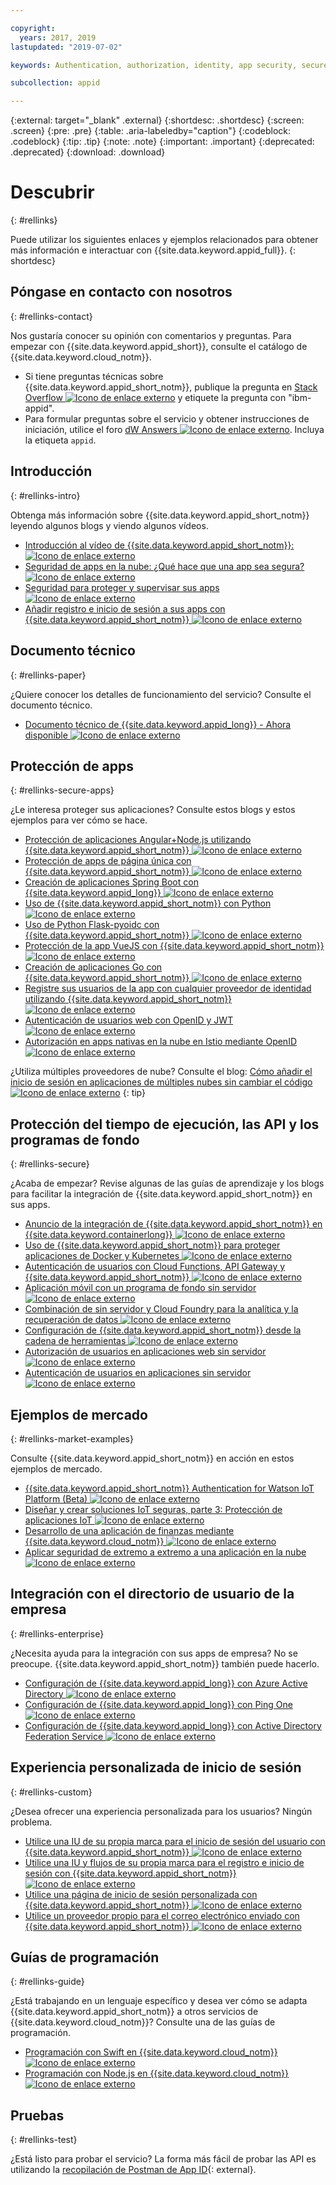 ```yaml
---

copyright:
  years: 2017, 2019
lastupdated: "2019-07-02"

keywords: Authentication, authorization, identity, app security, secure

subcollection: appid

---
```


{:external: target="_blank" .external}
{:shortdesc: .shortdesc}
{:screen: .screen}
{:pre: .pre}
{:table: .aria-labeledby="caption"}
{:codeblock: .codeblock}
{:tip: .tip}
{:note: .note}
{:important: .important}
{:deprecated: .deprecated}
{:download: .download}


# Descubrir
{: #rellinks}

Puede utilizar los siguientes enlaces y ejemplos relacionados para obtener más información e interactuar con {{site.data.keyword.appid_full}}.
{: shortdesc}

## Póngase en contacto con nosotros
{: #rellinks-contact}

Nos gustaría conocer su opinión con comentarios y preguntas. Para empezar con {{site.data.keyword.appid_short}}, consulte el catálogo de {{site.data.keyword.cloud_notm}}.
* Si tiene preguntas técnicas sobre {{site.data.keyword.appid_short_notm}}, publique la pregunta en <a href="https://stackoverflow.com" target="_blank">Stack Overflow <img src="../../icons/launch-glyph.svg" alt="Icono de enlace externo"></a> y etiquete la pregunta con "ibm-appid".
* Para formular preguntas sobre el servicio y obtener instrucciones de iniciación, utilice el foro <a href="https://developer.ibm.com" target="_blank">dW Answers <img src="../../icons/launch-glyph.svg" alt="Icono de enlace externo"></a>. Incluya la etiqueta `appid`.


## Introducción
{: #rellinks-intro}

Obtenga más información sobre {{site.data.keyword.appid_short_notm}} leyendo algunos blogs y viendo algunos vídeos.

* <a href="https://www.youtube.com/watch?v=XlrCjHdK43Q" target="_blank">Introducción al vídeo de {{site.data.keyword.appid_short_notm}}: <img src="../../icons/launch-glyph.svg" alt="Icono de enlace externo"></a>
* <a href="https://www.ibm.com/cloud/blog/cloud-app-security-makes-secure-app" target="_blank">Seguridad de apps en la nube: ¿Qué hace que una app sea segura?<img src="../../icons/launch-glyph.svg" alt="Icono de enlace externo"></a>
* <a href="https://www.ibm.com/cloud/garage/architectures/securityArchitecture/security-for-application" target="_blank">Seguridad para proteger y supervisar sus apps <img src="../../icons/launch-glyph.svg" alt="Icono de enlace externo"></a>
* <a href="https://www.youtube.com/watch?v=cDSYNFn4rX8" target="_blank">Añadir registro e inicio de sesión a sus apps con {{site.data.keyword.appid_short_notm}} <img src="../../icons/launch-glyph.svg" alt="Icono de enlace externo"></a>



## Documento técnico
{: #rellinks-paper}

¿Quiere conocer los detalles de funcionamiento del servicio? Consulte el documento técnico.

* <a href="https://www.ibm.com/cloud/blog/ibm-cloud-app-id-technical-white-paper-now-available" target="_blank">Documento técnico de {{site.data.keyword.appid_long}} - Ahora disponible <img src="../../icons/launch-glyph.svg" alt="Icono de enlace externo"></a>


## Protección de apps
{: #rellinks-secure-apps}

¿Le interesa proteger sus aplicaciones? Consulte estos blogs y estos ejemplos para ver cómo se hace.

* <a href="https://www.ibm.com/cloud/blog/securing-angularnode-js-applications-using-app-id" target="_blank">Protección de aplicaciones Angular+Node.js utilizando {{site.data.keyword.appid_short_notm}} <img src="../../icons/launch-glyph.svg" alt="Icono de enlace externo"></a>
* <a href="https://www.ibm.com/cloud/blog/securing-single-page-apps-app-id-service" target="_blank">Protección de apps de página única con {{site.data.keyword.appid_short_notm}} <img src="../../icons/launch-glyph.svg" alt="Icono de enlace externo"></a>
* <a href="https://www.ibm.com/cloud/blog/creating-spring-boot-applications-app-id" target="_blank">Creación de aplicaciones Spring Boot con {{site.data.keyword.appid_long}} <img src="../../icons/launch-glyph.svg" alt="Icono de enlace externo"></a>
* <a href="https://github.com/mnsn/appid-python-flask-example" target="_blank">Uso de {{site.data.keyword.appid_short_notm}} con Python <img src="../../icons/launch-glyph.svg" alt="Icono de enlace externo"></a>
* <a href="https://github.com/IBM-Cloud/github-traffic-stats" target="_blank">Uso de Python Flask-pyoidc con {{site.data.keyword.appid_short_notm}} <img src="../../icons/launch-glyph.svg" alt="Icono de enlace externo"></a>
* <a href="https://github.com/ibmets/appid-vue-client" target="_blank">Protección de la app VueJS con {{site.data.keyword.appid_short_notm}} <img src="../../icons/launch-glyph.svg" alt="Icono de enlace externo"></a>
* <a href="https://www.ibm.com/cloud/blog/creating-go-applications-with-app-id" target="_blank">Creación de aplicaciones Go con {{site.data.keyword.appid_short_notm}} <img src="../../icons/launch-glyph.svg" alt="Icono de enlace externo"></a>
* <a href="https://www.ibm.com/cloud/blog/app-id-integrate-custom-identity" target="_blank">Registre sus usuarios de la app con cualquier proveedor de identidad utilizando {{site.data.keyword.appid_short_notm}} <img src="../../icons/launch-glyph.svg" alt="Icono de enlace externo"></a>
* <a href="http://heidloff.net/article/authenticating-web-users-openid-connect-jwt/" target="_blank">Autenticación de usuarios web con OpenID y JWT <img src="../../icons/launch-glyph.svg" alt="Icono de enlace externo"></a>
* <a href="http://heidloff.net/article/authentication-authorization-openid-connect-istio" target="_blank">Autorización en apps nativas en la nube en Istio mediante OpenID <img src="../../icons/launch-glyph.svg" alt="Icono de enlace externo"></a>



¿Utiliza múltiples proveedores de nube? Consulte el blog: <a href="https://www.ibm.com/cloud/blog/adding-sign-in-to-multicloud-applications-without-code-changes" target="_blank">Cómo añadir el inicio de sesión en aplicaciones de múltiples nubes sin cambiar el código <img src="../../icons/launch-glyph.svg" alt="Icono de enlace externo"></a>
{: tip}



## Protección del tiempo de ejecución, las API y los programas de fondo
{: #rellinks-secure}

¿Acaba de empezar? Revise algunas de las guías de aprendizaje y los blogs para facilitar la integración de {{site.data.keyword.appid_short_notm}} en sus apps.

* <a href="https://www.ibm.com/cloud/blog/announcing-app-id-integration-ibm-cloud-kubernetes-service" target="_blank">Anuncio de la integración de {{site.data.keyword.appid_short_notm}} en {{site.data.keyword.containerlong}} <img src="../../icons/launch-glyph.svg" alt="Icono de enlace externo"></a>
* <a href="https://www.ibm.com/cloud/blog/using-app-id-secure-docker-kubernetes-applications" target="_blank">Uso de {{site.data.keyword.appid_short_notm}} para proteger aplicaciones de Docker y Kubernetes <img src="../../icons/launch-glyph.svg" alt="Icono de enlace externo"></a>
* <a href="https://www.ibm.com/cloud/blog/authenticating-users-with-cloud-functions-api-gateway-and-app-id" target="_blank">Autenticación de usuarios con Cloud Functions, API Gateway y {{site.data.keyword.appid_short_notm}} <img src="../../icons/launch-glyph.svg" alt="Icono de enlace externo"></a>
* <a href="/docs/tutorials?topic=solution-tutorials-serverless-mobile-backend#serverless-mobile-backend" target="_blank">Aplicación móvil con un programa de fondo sin servidor <img src="../../icons/launch-glyph.svg" alt="Icono de enlace externo"></a>
* <a href="/docs/tutorials?topic=solution-tutorials-serverless-github-traffic-analytics#serverless-github-traffic-analytics" target="_blank">Combinación de sin servidor y Cloud Foundry para la analítica y la recuperación de datos <img src="../../icons/launch-glyph.svg" alt="Icono de enlace externo"></a>
* <a href="https://www.ibm.com/cloud/blog/how-to-configure-ibm-cloud-app-id-from-the-toolchain" target="_blank">Configuración de {{site.data.keyword.appid_short_notm}} desde la cadena de herramientas <img src="../../icons/launch-glyph.svg" alt="Icono de enlace externo"></a>
* <a href="http://heidloff.net/article/user-authorization-serverless-web-applications-openwhisk" target="_blank">Autorización de usuarios en aplicaciones web sin servidor <img src="../../icons/launch-glyph.svg" alt="Icono de enlace externo"></a>
* <a href="http://heidloff.net/article/user-authentication-serverless-openwhisk" target="_blank">Autenticación de usuarios en aplicaciones sin servidor <img src="../../icons/launch-glyph.svg" alt="Icono de enlace externo"></a>



## Ejemplos de mercado
{: #rellinks-market-examples}

Consulte {{site.data.keyword.appid_short_notm}} en acción en estos ejemplos de mercado.

* <a href="https://www.ibm.com/support/knowledgecenter/SSQP8H/iot/platform/reference/security/app_id.html" target="_blank">{{site.data.keyword.appid_short_notm}} Authentication for Watson IoT Platform (Beta) <img src="../../icons/launch-glyph.svg" alt="Icono de enlace externo"></a>
* <a href="https://developer.ibm.com/articles/iot-trs-secure-iot-solutions3/" target="_blank">Diseñar y crear soluciones IoT seguras, parte 3: Protección de aplicaciones IoT <img src="../../icons/launch-glyph.svg" alt="Icono de enlace externo"></a>
* <a href="https://www.ibm.com/cloud/blog/developing-finance-application-using-ibm-cloud" target="_blank">Desarrollo de una aplicación de finanzas mediante {{site.data.keyword.cloud_notm}} <img src="../../icons/launch-glyph.svg" alt="Icono de enlace externo"></a>
* <a href="/docs/tutorials?topic=solution-tutorials-cloud-e2e-security#cloud-e2e-security" target="_blank">Aplicar seguridad de extremo a extremo a una aplicación en la nube <img src="../../icons/launch-glyph.svg" alt="Icono de enlace externo"></a>


## Integración con el directorio de usuario de la empresa
{: #rellinks-enterprise}

¿Necesita ayuda para la integración con sus apps de empresa? No se preocupe. {{site.data.keyword.appid_short_notm}} también puede hacerlo.

* <a href="https://www.ibm.com/cloud/blog/setting-ibm-cloud-app-id-azure-active-directory" target="_blank">Configuración de {{site.data.keyword.appid_long}} con Azure Active Directory <img src="../../icons/launch-glyph.svg" alt="Icono de enlace externo"></a>
* <a href="https://www.ibm.com/cloud/blog/setting-ibm-cloud-app-id-ping-one" target="_blank">Configuración de {{site.data.keyword.appid_long}} con Ping One <img src="../../icons/launch-glyph.svg" alt="Icono de enlace externo"></a>
* <a href="https://www.ibm.com/cloud/blog/setting-ibm-cloud-app-id-active-directory-federation-service" target="_blank">Configuración de {{site.data.keyword.appid_long}} con Active Directory Federation Service <img src="../../icons/launch-glyph.svg" alt="Icono de enlace externo"></a>


## Experiencia personalizada de inicio de sesión
{: #rellinks-custom}

¿Desea ofrecer una experiencia personalizada para los usuarios? Ningún problema.

* <a href="https://www.ibm.com/cloud/blog/use-branded-ui-user-sign-app-id" target="_blank">Utilice una IU de su propia marca para el inicio de sesión del usuario con {{site.data.keyword.appid_short_notm}} <img src="../../icons/launch-glyph.svg" alt="Icono de enlace externo"></a>
* <a href="https://www.ibm.com/cloud/blog/use-ui-flows-user-sign-sign-app-id" target="_blank">Utilice una IU y flujos de su propia marca para el registro e inicio de sesión con {{site.data.keyword.appid_short_notm}} <img src="../../icons/launch-glyph.svg" alt="Icono de enlace externo"></a>
* <a href="https://www.ibm.com/cloud/blog/custom-login-page-app-id-integration" target="_blank">Utilice una página de inicio de sesión personalizada con {{site.data.keyword.appid_short_notm}} <img src="../../icons/launch-glyph.svg" alt="Icono de enlace externo"></a>
* <a href="https://www.ibm.com/cloud/blog/use-ibm-cloud-app-id-and-your-email-provider-to-brand-mails-sent-to-app-users" target="_blank">Utilice un proveedor propio para el correo electrónico enviado con {{site.data.keyword.appid_short_notm}} <img src="../../icons/launch-glyph.svg" alt="Icono de enlace externo"></a>

## Guías de programación
{: #rellinks-guide}

¿Está trabajando en un lenguaje específico y desea ver cómo se adapta {{site.data.keyword.appid_short_notm}} a otros servicios de {{site.data.keyword.cloud_notm}}? Consulte una de las guías de programación.

* <a href="/docs/swift?topic=swift-getting-started" target="_blank">Programación con Swift en {{site.data.keyword.cloud_notm}} <img src="../../icons/launch-glyph.svg" alt="Icono de enlace externo"></a>
* <a href="/docs/node?topic=nodejs-getting-started" target="_blank">Programación con Node.js en {{site.data.keyword.cloud_notm}} <img src="../../icons/launch-glyph.svg" alt="Icono de enlace externo"></a>


## Pruebas
{: #rellinks-test}

¿Está listo para probar el servicio? La forma más fácil de probar las API es utilizando la [recopilación de Postman de App ID](https://github.com/ibm-cloud-security/appid-postman){: external}.
